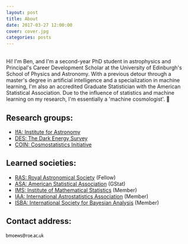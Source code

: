 ```yaml
---
layout: post
title: About
date: 2017-03-27 12:00:00
cover: cover.jpg
categories: posts
---
```


<br>
Hi! I'm Ben, and I'm a second-year PhD student in astrophysics and Principal's Career Development Scholar at the University of Edinburgh's School of Physics and Astronomy. With a previous detour through a master's degree in artificial intelligence and a specialization in machine learning, I'm also an accredited Graduate Statistician with the American Statistical Association. Due to the influence of statistics and machine learning on my research, I'm essentially a 'machine cosmologist'. 🙂

## Research groups:

* [IfA: Institute for Astronomy](http://www.roe.ac.uk/ifa/)
* [DES: The Dark Energy Survey](https://www.darkenergysurvey.org)
* [COIN: Cosmostatistics Initiative](https://cosmostatistics-initiative.org)

## Learned societies:

* [RAS: Royal Astronomical Society](https://www.ras.org.uk) (Fellow)
* [ASA: American Statistical Association](http://www.amstat.org) (GStat)
* [IMS: Institute of Mathematical Statistics](http://www.imstat.org) (Member)
* [IAA: International Astrostatistics Association](http://iaa.mi.oa-brera.inaf.it/IAA/home.html) (Member)
* [ISBA: International Society for Bayesian Analysis](https://bayesian.org) (Member)

## Contact address:

<img src="/images/contact_address.png" width="20%">
